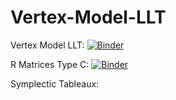 # Vertex-Model-LLT

Vertex Model LLT:
[![Binder](https://mybinder.org/badge_logo.svg)](https://mybinder.org/v2/gh/jdmeza/Vertex-Model-LLT/master?filepath=Vertex%20Model%20LLT.ipynb)

R Matrices Type C: 
[![Binder](https://mybinder.org/badge_logo.svg)](https://mybinder.org/v2/gh/jdmeza/Vertex-Model-LLT/master?filepath=R%20Matrices%20Type%20C.ipynb)

Symplectic Tableaux:
